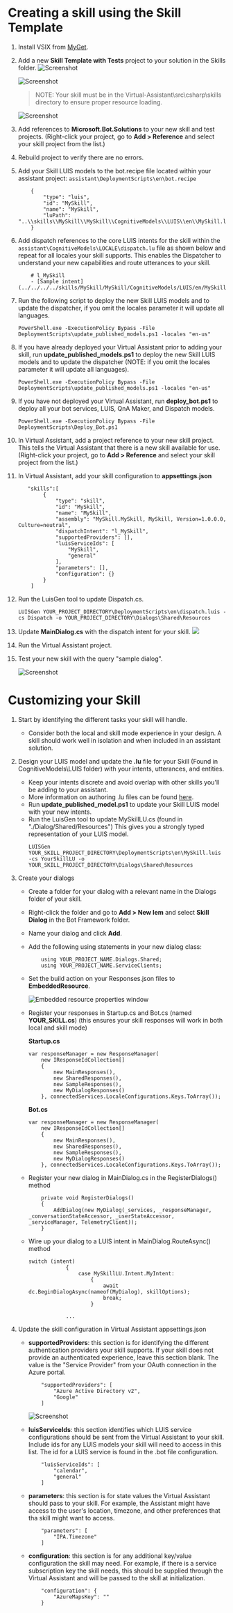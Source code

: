 # Creating a skill using the Skill Template
1. Install VSIX from [MyGet](https://botbuilder.myget.org/gallery/aitemplates).
1. Add a new **Skill Template with Tests** project to your solution in the Skills folder. 
    ![Screenshot](./media/skills_addproject.jpg)

    ![Screenshot](./media/skills_addproject2.jpg)

     > NOTE: Your skill must be in the Virtual-Assistant\src\csharp\skills directory to ensure proper resource loading.

    ![Screenshot](./media/skills_projects.jpg)

1. Add references to **Microsoft.Bot.Solutions** to your new skill and test projects. (Right-click your project, go to **Add > Reference** and select your skill project from the list.)
1. Rebuild project to verify there are no errors.
1. Add your Skill LUIS models to the bot.recipe file located within your assistant project: `assistant\DeploymentScripts\en\bot.recipe`

    ```
        {
            "type": "luis",
            "id": "MySkill",
            "name": "MySkill",
            "luPath": "..\\skills\\MySkill\\MySkill\\CognitiveModels\\LUIS\\en\\MySkill.lu"
        }
    ```

1. Add dispatch references to the core LUIS intents for the skill within the `assistant\CognitiveModels\LOCALE\dispatch.lu` file as shown below and repeat for all locales your skill supports. This enables the Dispatcher to understand your new capabilities and route utterances to your skill.
     
    ```
        # l_MySkill 
        - [Sample intent](../../../../skills/MySkill/MySkill/CognitiveModels/LUIS/en/MySkill.lu#Sample)
    ```
1. Run the following script to deploy the new Skill LUIS models and to update the dispatcher, if you omit the locales parameter it will update all languages.
    ```
    PowerShell.exe -ExecutionPolicy Bypass -File DeploymentScripts\update_published_models.ps1 -locales "en-us"
    ```

1. If you have already deployed your Virtual Assistant prior to adding your skill, run **update_published_models.ps1** to deploy the new Skill LUIS models and to update the dispatcher (NOTE: if you omit the locales parameter it will update all languages).

    ```
    PowerShell.exe -ExecutionPolicy Bypass -File DeploymentScripts\update_published_models.ps1 -locales "en-us"
    ```

1. If you have not deployed your Virtual Assistant, run **deploy_bot.ps1** to deploy all your bot services, LUIS, QnA Maker, and Dispatch models.

    ```
    PowerShell.exe -ExecutionPolicy Bypass -File DeploymentScripts\Deploy_Bot.ps1
    ```

1. In Virtual Assistant, add a project reference to your new skill project. This tells the Virtual Assistant that there is a new skill available for use. (Right-click your project, go to **Add > Reference** and select your skill project from the list.)

1. In Virtual Assistant, add your skill configuration to **appsettings.json** 
    ```
       "skills":[
            {
                "type": "skill",
                "id": "MySkill",
                "name": "MySkill",
                "assembly": "MySkill.MySkill, MySkill, Version=1.0.0.0, Culture=neutral",
                "dispatchIntent": "l_MySkill",
                "supportedProviders": [],
                "luisServiceIds": [
                    "MySkill",
                    "general"
                ],
                "parameters": [],
                "configuration": {}
            }
        ]
    ```
7. Run the LuisGen tool to update Dispatch.cs.
    ```
    LUISGen YOUR_PROJECT_DIRECTORY\DeploymentScripts\en\dispatch.luis -cs Dispatch -o YOUR_PROJECT_DIRECTORY\Dialogs\Shared\Resources 
    ```
8. Update **MainDialog.cs** with the dispatch intent for your skill.
    ![](./media/skills_maindialogupdate.jpg)

9.  Run the Virtual Assistant project.
10. Test your new skill with the query "sample dialog".

    ![Screenshot](./media/skills_testnewskill.jpg)

# Customizing your Skill
1. Start by identifying the different tasks your skill will handle.
    - Consider both the local and skill mode experience in your design. A skill should work well in isolation and when included in an assistant solution.

1. Design your LUIS model and update the **.lu** file for your Skill (Found in CognitiveModels\LUIS folder) with your intents, utterances, and entities. 
    - Keep your intents discrete and avoid overlap with other skills you'll be adding to your assistant.
    - More information on authoring .lu files can be found [here](https://github.com/Microsoft/botbuilder-tools/blob/master/packages/Ludown/docs/lu-file-format.md).
    - Run **update_published_model.ps1** to update your Skill LUIS model with your new intents. 
    - Run the LuisGen tool to update MySkillLU.cs (found in "./Dialog/Shared/Resources") This gives you a strongly typed representation of your LUIS model.
        ```
        LUISGen YOUR_SKILL_PROJECT_DIRECTORY\DeploymentScripts\en\MySkill.luis -cs YourSkillLU -o YOUR_SKILL_PROJECT_DIRECTORY\Dialogs\Shared\Resources 
        ```
1. Create your dialogs
    - Create a folder for your dialog with a relevant name in the Dialogs folder of your skill. 
    - Right-click the folder and go to **Add > New Iem** and select **Skill Dialog** in the Bot Framework folder.
    - Name your dialog and click **Add**.
    - Add the following using statements in your new dialog class:

        ```
            using YOUR_PROJECT_NAME.Dialogs.Shared;
            using YOUR_PROJECT_NAME.ServiceClients;
        ```
    - Set the build action on your Responses.json files to **EmbeddedResource**.

        ![Embedded resource properties window](./media/skills_embeddedresource.jpg)
    
    - Register your responses in Startup.cs and Bot.cs (named **YOUR_SKILL.cs**) (this ensures your skill responses will work in both local and skill mode)

        **Startup.cs**
        ```
        var responseManager = new ResponseManager(
            new IResponseIdCollection[]
            {
                new MainResponses(),
                new SharedResponses(),
                new SampleResponses(),
                new MyDialogResponses()
            }, connectedServices.LocaleConfigurations.Keys.ToArray());
        ```
        
        **Bot.cs**
        ```
        var responseManager = new ResponseManager(
            new IResponseIdCollection[]
            {
                new MainResponses(),
                new SharedResponses(),
                new SampleResponses(),
                new MyDialogResponses()
            }, connectedServices.LocaleConfigurations.Keys.ToArray());
        ```

    - Register your new dialog in MainDialog.cs in the RegisterDialogs() method

        ```
            private void RegisterDialogs()
            {
                AddDialog(new MyDialog(_services, _responseManager, _conversationStateAccessor, _userStateAccessor, _serviceManager, TelemetryClient));
            }
        ```

    - Wire up your dialog to a LUIS intent in MainDialog.RouteAsync() method

        ```
        switch (intent)
                    {
                        case MySkillLU.Intent.MyIntent:
                            {
                                await dc.BeginDialogAsync(nameof(MyDialog), skillOptions);
                                break;
                            }

                    ...
        ```


1. Update the skill configuration in Virtual Assistant appsettings.json
    - **supportedProviders**: this section is for identifying the different authentication providers your skill supports. If your skill does not provide an authenticated experience, leave this section blank. The value is the "Service Provider" from your OAuth connection in the Azure portal.

        ```
            "supportedProviders": [
                "Azure Active Directory v2",
                "Google"
            ]
        ```

        ![Screenshot](./media/skills_oauthprovider.jpg)

    - **luisServiceIds**: this section identifies which LUIS service configurations should be sent from the Virtual Assistant to your skill. Include ids for any LUIS models your skill will need to access in this list. The id for a LUIS service is found in the .bot file configuration.
        ```
            "luisServiceIds": [
                "calendar",
                "general"
            ]
        ```
    - **parameters**: this section is for state values the Virtual Assistant should pass to your skill. For example, the Assistant might have access to the user's location, timezone, and other preferences that tha skill might want to access.
        ```
            "parameters": [
                "IPA.Timezone"
            ]
        ```
    - **configuration**: this section is for any additional key/value configuration the skill may need. For example, if there is a service subscription key the skill needs, this should be supplied through the Virtual Assistant and will be passed to the skill at initialization.
        ```
            "configuration": {
                "AzureMapsKey": ""
            }
        ```